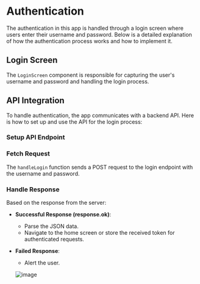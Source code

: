 # Authentication

The authentication in this app is handled through a login screen where users enter their username and password. Below is a detailed explanation of how the authentication process works and how to implement it.

## Login Screen

The `LoginScreen` component is responsible for capturing the user's username and password and handling the login process.

## API Integration

To handle authentication, the app communicates with a backend API. Here is how to set up and use the API for the login process:

### Setup API Endpoint

### Fetch Request

The `handleLogin` function sends a POST request to the login endpoint with the username and password.

### Handle Response

Based on the response from the server:

- **Successful Response (response.ok)**:
  - Parse the JSON data.
  - Navigate to the home screen or store the received token for authenticated requests.

- **Failed Response**:
  - Alert the user.
 
  ![image](https://github.com/AnilKumar3494/candy-store/assets/90452951/6dd9e9b2-fc6a-4f4c-9bb7-d5f581244699)
